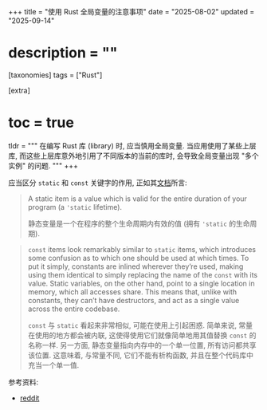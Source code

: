 +++
title = "使用 Rust 全局变量的注意事项"
date = "2025-08-02"
updated = "2025-09-14"
# description = ""

[taxonomies]
tags = ["Rust"]

[extra]
# toc = true
tldr = """
在编写 Rust 库 (library) 时, 应当慎用全局变量. 当应用使用了某些上层库, 而这些上层库意外地引用了不同版本的当前的库时, 会导致全局变量出现 "多个实例" 的问题.
"""
+++

应当区分 `static` 和 `const` 关键字的作用, 正如其[文档](https://doc.rust-lang.org/std/keyword.const.html)所言:

> A static item is a value which is valid for the entire duration of your program (a `'static` lifetime).
>
> 静态变量是一个在程序的整个生命周期内有效的值 (拥有 `'static` 的生命周期).

> `const` items look remarkably similar to `static` items, which introduces some confusion as to which one should be used at which times. To put it simply, constants are inlined wherever they’re used, making using them identical to simply replacing the name of the `const` with its value. Static variables, on the other hand, point to a single location in memory, which all accesses share. This means that, unlike with constants, they can’t have destructors, and act as a single value across the entire codebase.
>
> `const` 与 `static` 看起来非常相似, 可能在使用上引起困惑. 简单来说, 常量在使用的地方都会被内联, 这使得使用它们就像简单地用其值替换 `const` 的名称一样. 另一方面, 静态变量指向内存中的一个单一位置, 所有访问都共享该位置. 这意味着, 与常量不同, 它们不能有析构函数, 并且在整个代码库中充当一个单一值.

参考资料:

- [reddit](https://www.reddit.com/r/rust/comments/13lsdq8/global_statics_from_libraries/)

